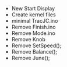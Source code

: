 - New Start Display
- Create kernel files
- minimal TracJC.ino
- Remove Finish.ino
- Remove Mode.ino
- Remove Knob
- Remove SetSpeed();
- Remove Balance();
- Remove June();